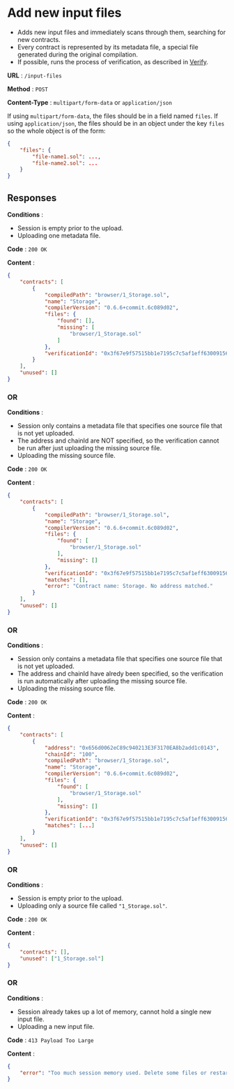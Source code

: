 # Add new input files

- Adds new input files and immediately scans through them, searching for new contracts.
- Every contract is represented by its metadata file, a special file generated during the original compilation.
- If possible, runs the process of verification, as described in [Verify](verify-validated.md).

**URL** : `/input-files`

**Method** : `POST`

**Content-Type** : `multipart/form-data` or `application/json`

If using `multipart/form-data`, the files should be in a field named `files`.
If using `application/json`, the files should be in an object under the key `files` so the whole object is of the form:
```json
{
    "files": {
        "file-name1.sol": ...,
        "file-name2.sol": ...
    }
}
```

## Responses

**Conditions** :
* Session is empty prior to the upload.
* Uploading one metadata file.

**Code** : `200 OK`

**Content** : 

```json
{
    "contracts": [
        {
            "compiledPath": "browser/1_Storage.sol",
            "name": "Storage",
            "compilerVersion": "0.6.6+commit.6c089d02",
            "files": {
                "found": [],
                "missing": [
                    "browser/1_Storage.sol"
                ]
            },
            "verificationId": "0x3f67e9f57515bb1e7195c7c5af1eff630091567c0bb65ba3dece57a56da766fe"
        }
    ],
    "unused": []
}
```
### OR

**Conditions** :
* Session only contains a metadata file that specifies one source file that is not yet uploaded.
* The address and chainId are NOT specified, so the verification cannot be run after just uploading the missing source file.
* Uploading the missing source file.

**Code** : `200 OK`

**Content** : 

```json
{
    "contracts": [
        {
            "compiledPath": "browser/1_Storage.sol",
            "name": "Storage",
            "compilerVersion": "0.6.6+commit.6c089d02",
            "files": {
                "found": [
                    "browser/1_Storage.sol"
                ],
                "missing": []
            },
            "verificationId": "0x3f67e9f57515bb1e7195c7c5af1eff630091567c0bb65ba3dece57a56da766fe",
            "matches": [],
            "error": "Contract name: Storage. No address matched."
        }
    ],
    "unused": []
}
```

### OR

**Conditions** :
* Session only contains a metadata file that specifies one source file that is not yet uploaded.
* The address and chainId have alredy been specified, so the verification is run automatically after uploading the missing source file.
* Uploading the missing source file.

**Code** : `200 OK`

**Content** : 

```json
{
    "contracts": [
        {
            "address": "0x656d0062eC89c940213E3F3170EA8b2add1c0143",
            "chainId": "100",
            "compiledPath": "browser/1_Storage.sol",
            "name": "Storage",
            "compilerVersion": "0.6.6+commit.6c089d02",
            "files": {
                "found": [
                    "browser/1_Storage.sol"
                ],
                "missing": []
            },
            "verificationId": "0x3f67e9f57515bb1e7195c7c5af1eff630091567c0bb65ba3dece57a56da766fe",
            "matches": [...]
        }
    ],
    "unused": []
}
```

### OR

**Conditions** :
* Session is empty prior to the upload.
* Uploading only a source file called `"1_Storage.sol"`.

**Code** : `200 OK`

**Content** :
```json
{
    "contracts": [],
    "unused": ["1_Storage.sol"]
}
```

### OR

**Conditions** :
* Session already takes up a lot of memory, cannot hold a single new input file.
* Uploading a new input file.

**Code** : `413 Payload Too Large`

**Content** :
```json
{
    "error": "Too much session memory used. Delete some files or restart the session."
}
```